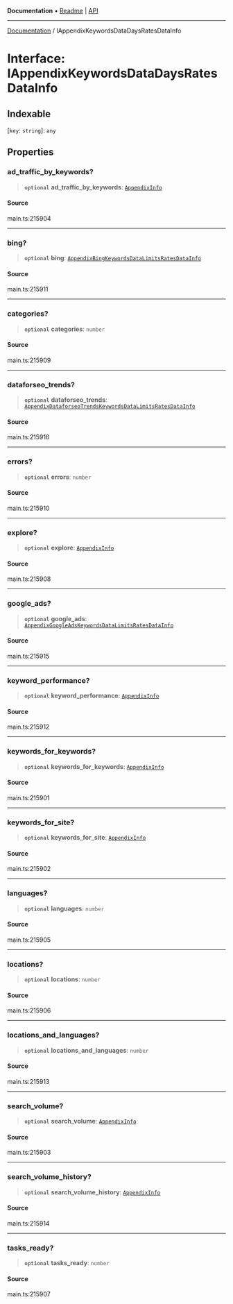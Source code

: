 **Documentation** • [Readme](../README.md) \| [API](../globals.md)

***

[Documentation](../README.md) / IAppendixKeywordsDataDaysRatesDataInfo

# Interface: IAppendixKeywordsDataDaysRatesDataInfo

## Indexable

 \[`key`: `string`\]: `any`

## Properties

### ad\_traffic\_by\_keywords?

> **`optional`** **ad\_traffic\_by\_keywords**: [`AppendixInfo`](../classes/AppendixInfo.md)

#### Source

main.ts:215904

***

### bing?

> **`optional`** **bing**: [`AppendixBingKeywordsDataLimitsRatesDataInfo`](../classes/AppendixBingKeywordsDataLimitsRatesDataInfo.md)

#### Source

main.ts:215911

***

### categories?

> **`optional`** **categories**: `number`

#### Source

main.ts:215909

***

### dataforseo\_trends?

> **`optional`** **dataforseo\_trends**: [`AppendixDataforseoTrendsKeywordsDataLimitsRatesDataInfo`](../classes/AppendixDataforseoTrendsKeywordsDataLimitsRatesDataInfo.md)

#### Source

main.ts:215916

***

### errors?

> **`optional`** **errors**: `number`

#### Source

main.ts:215910

***

### explore?

> **`optional`** **explore**: [`AppendixInfo`](../classes/AppendixInfo.md)

#### Source

main.ts:215908

***

### google\_ads?

> **`optional`** **google\_ads**: [`AppendixGoogleAdsKeywordsDataLimitsRatesDataInfo`](../classes/AppendixGoogleAdsKeywordsDataLimitsRatesDataInfo.md)

#### Source

main.ts:215915

***

### keyword\_performance?

> **`optional`** **keyword\_performance**: [`AppendixInfo`](../classes/AppendixInfo.md)

#### Source

main.ts:215912

***

### keywords\_for\_keywords?

> **`optional`** **keywords\_for\_keywords**: [`AppendixInfo`](../classes/AppendixInfo.md)

#### Source

main.ts:215901

***

### keywords\_for\_site?

> **`optional`** **keywords\_for\_site**: [`AppendixInfo`](../classes/AppendixInfo.md)

#### Source

main.ts:215902

***

### languages?

> **`optional`** **languages**: `number`

#### Source

main.ts:215905

***

### locations?

> **`optional`** **locations**: `number`

#### Source

main.ts:215906

***

### locations\_and\_languages?

> **`optional`** **locations\_and\_languages**: `number`

#### Source

main.ts:215913

***

### search\_volume?

> **`optional`** **search\_volume**: [`AppendixInfo`](../classes/AppendixInfo.md)

#### Source

main.ts:215903

***

### search\_volume\_history?

> **`optional`** **search\_volume\_history**: [`AppendixInfo`](../classes/AppendixInfo.md)

#### Source

main.ts:215914

***

### tasks\_ready?

> **`optional`** **tasks\_ready**: `number`

#### Source

main.ts:215907
